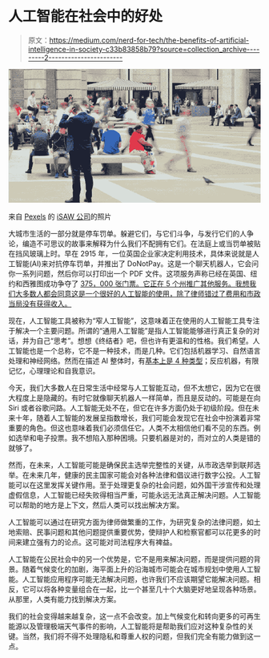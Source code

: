# 人工智能在社会中的好处

> 原文：<https://medium.com/nerd-for-tech/the-benefits-of-artificial-intelligence-in-society-c33b83858b79?source=collection_archive---------2----------------------->

![](img/1fade6cabcf1252650a35b6fe995efc1.png)

来自 [Pexels](https://www.pexels.com/photo/man-wearing-blue-suit-on-beige-ground-near-building-1011160/?utm_content=attributionCopyText&utm_medium=referral&utm_source=pexels) 的 [iSAW 公司](https://www.pexels.com/@isaw-company-66472?utm_content=attributionCopyText&utm_medium=referral&utm_source=pexels)的照片

大城市生活的一部分就是停车罚单。躲避它们，与它们斗争，与发行它们的人争论，编造不可思议的故事来解释为什么我们不配拥有它们。在法庭上或当罚单被贴在挡风玻璃上时。早在 2915 年，一位英国企业家决定利用技术，具体来说就是人工智能(AI)来对抗停车罚单，并推出了 DoNotPay。这是一个聊天机器人，它会问你一系列问题，然后你可以打印出一个 PDF 文件。这项服务声称已经在英国、纽约和西雅图成功争夺了 [375，000 张门票。它正在 5 个州推广其他服务。我想我们大多数人都会同意这是一个很好的人工智能的使用，除了律师错过了费用和市政当局没有获得收入。](https://ca.style.yahoo.com/free-robot-lawyer-fighting-parking-tickets-across-us-152052274.html)

现在，人工智能工具被称为“窄人工智能”，这意味着正在使用的人工智能工具专注于解决一个主要问题。所谓的“通用人工智能”是指人工智能能够进行真正复杂的对话，并为自己“思考”。想想《终结者》吧，但也许有更温和的性格。我们希望。人工智能也是一个总称，它不是一种技术，而是几种。它们包括机器学习、自然语言处理和神经网络。然而在描述 AI 整体时，有[基本上是 4 种类型](https://www.govtech.com/computing/understanding-the-four-types-of-artificial-intelligence.html)；反应机器，有限记忆，心理理论和自我意识。

今天，我们大多数人在日常生活中经常与人工智能互动，但不太想它，因为它在很大程度上是隐藏的。有时它就像聊天机器人一样简单，而且是反动的。可能是在向 Siri 或者谷歌问路。人工智能无处不在，但它在许多方面仍处于初级阶段。但在未来十年，随着人工智能的发展呈指数增长，我们可能会发现它在社会中扮演着非常重要的角色。但这也意味着我们必须信任它。人类不太相信他们看不见的东西。例如选举和电子投票。我不想陷入那种困境。只要机器是对的，而对立的人类是错的就够了。

然而，在未来，人工智能可能是确保民主选举完整性的关键，从市政选举到联邦选举。在未来几年，健康的民主国家可能会对各种法律和倡议进行数字公投。人工智能可以在这里发挥关键作用。至于处理更复杂的社会问题，如外国干涉宣传和处理虚假信息，人工智能已经失败得相当严重，可能永远无法真正解决问题。人工智能可以帮助的地方是上下文，然后人类可以找出解决方案。

人工智能可以通过在研究方面为律师做繁重的工作，为研究复杂的法律问题，如土地索赔、民事问题和其他问题提供重要优势，使辩护人和检察官都可以花更多的时间来建立强有力的论点。这可能对司法程序大有裨益。

人工智能在公民社会中的另一个优势是，它不是用来解决问题，而是提供问题的背景。随着气候变化的加剧，海平面上升的沿海城市可能会在城市规划中使用人工智能。人工智能应用程序可能无法解决问题，也许我们不应该期望它能解决问题。相反，它可以将各种变量组合在一起，比一个甚至几十个大脑更好地呈现各种场景。从那里，人类有能力找到解决方案。

我们的社会变得越来越复杂，这一点不会改变。加上气候变化和转向更多的可再生能源以及管理极端天气事件的影响，人工智能将是帮助我们应对这种复杂性的关键。当然，我们将不得不处理隐私和尊重人权的问题，但我们完全有能力做到这一点。